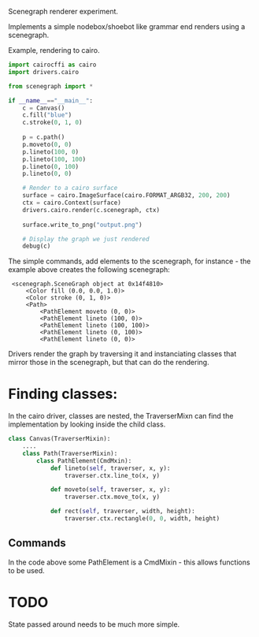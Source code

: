 Scenegraph renderer experiment.

Implements a simple nodebox/shoebot like grammar end renders using a scenegraph.


Example, rendering to cairo.
```python
import cairocffi as cairo
import drivers.cairo

from scenegraph import *

if __name__=="__main__":
    c = Canvas()
    c.fill("blue")
    c.stroke(0, 1, 0)
    
    p = c.path()
    p.moveto(0, 0)
    p.lineto(100, 0)
    p.lineto(100, 100)
    p.lineto(0, 100)
    p.lineto(0, 0)

    # Render to a cairo surface
    surface = cairo.ImageSurface(cairo.FORMAT_ARGB32, 200, 200)
    ctx = cairo.Context(surface)
    drivers.cairo.render(c.scenegraph, ctx)
    
    surface.write_to_png("output.png")

    # Display the graph we just rendered
    debug(c)
```

The simple commands, add elements to the scenegraph, for instance - the example 
above creates the following scenegraph:

```
 <scenegraph.SceneGraph object at 0x14f4810>
     <Color fill (0.0, 0.0, 1.0)>
     <Color stroke (0, 1, 0)>
     <Path>
         <PathElement moveto (0, 0)>
         <PathElement lineto (100, 0)>
         <PathElement lineto (100, 100)>
         <PathElement lineto (0, 100)>
         <PathElement lineto (0, 0)>   
```

Drivers render the graph by traversing it and instanciating classes that mirror 
those in the scenegraph, but that can do the rendering.



Finding classes:
================

In the cairo driver, classes are nested, the TraverserMixn can find the
implementation by looking inside the child class.

```python
class Canvas(TraverserMixin):
    ....
    class Path(TraverserMixin):
        class PathElement(CmdMxin):
            def lineto(self, traverser, x, y):
                traverser.ctx.line_to(x, y)

            def moveto(self, traverser, x, y):
                traverser.ctx.move_to(x, y)

            def rect(self, traverser, width, height):
                traverser.ctx.rectangle(0, 0, width, height)

```

Commands
--------

In the code above some PathElement is a CmdMixin - this allows functions to be
used.



TODO
====

State passed around needs to be much more simple.


